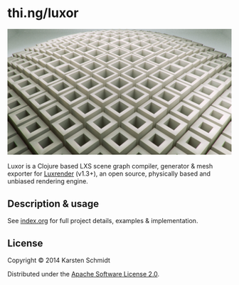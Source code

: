 # thi.ng/luxor

![Luxor test scene](assets/test-scene.jpg)

Luxor is a Clojure based LXS scene graph compiler, generator & mesh
exporter for [Luxrender](http://luxrender.net) (v1.3+), an
open source, physically based and unbiased rendering engine.

## Description & usage

See [index.org](src/index.org) for full project details, examples & implementation.

## License

Copyright © 2014 Karsten Schmidt

Distributed under the [Apache Software License 2.0](http://www.apache.org/licenses/LICENSE-2.0).
